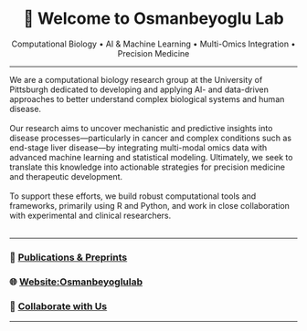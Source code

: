 
<h1 align="center"> 👋 Welcome to Osmanbeyoglu Lab</h1>
<p align="center">
  Computational Biology • AI & Machine Learning • Multi-Omics Integration • Precision Medicine
</p>

---

We are a computational biology research group at the University of Pittsburgh dedicated to developing and applying AI- and data-driven approaches to better understand complex biological systems and human disease.<br><br>
Our research aims to uncover mechanistic and predictive insights into disease processes—particularly in cancer and complex conditions such as end-stage liver disease—by integrating multi-modal omics data with advanced machine learning and statistical modeling. Ultimately, we seek to translate this knowledge into actionable strategies for precision medicine and therapeutic development.<br><br>
To support these efforts, we build robust computational tools and frameworks, primarily using R and Python, and work in close collaboration with experimental and clinical researchers.<br><br>



---

### 📄 [Publications & Preprints](https://www.osmanbeyoglulab.com/publications)





### 🌐 [Website:Osmanbeyoglulab](https://osmanbeyoglulab.com)  




### 🤝 [Collaborate with Us](mailto:osmanbeyogluhu@pitt.edu)

---



